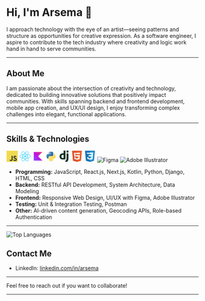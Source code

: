 # Hi, I'm Arsema 👋

I approach technology with the eye of an artist—seeing patterns and structure as opportunities for creative expression. As a software engineer, I aspire to contribute to the tech industry where creativity and logic work hand in hand to serve communities.

---

## About Me

I am passionate about the intersection of creativity and technology, dedicated to building innovative solutions that positively impact communities. With skills spanning backend and frontend development, mobile app creation, and UX/UI design, I enjoy transforming complex challenges into elegant, functional applications.

---

## Skills & Technologies

<p>
  <img alt="JavaScript" src="https://raw.githubusercontent.com/devicons/devicon/master/icons/javascript/javascript-original.svg" width="30" height="30"/>
  <img alt="React" src="https://raw.githubusercontent.com/devicons/devicon/master/icons/react/react-original.svg" width="30" height="30"/>
  <img alt="Kotlin" src="https://raw.githubusercontent.com/devicons/devicon/master/icons/kotlin/kotlin-original.svg" width="30" height="30"/>
  <img alt="Python" src="https://raw.githubusercontent.com/devicons/devicon/master/icons/python/python-original.svg" width="30" height="30"/>
  <img alt="Django" src="https://raw.githubusercontent.com/devicons/devicon/master/icons/django/django-plain.svg" width="30" height="30"/>
  <img alt="HTML5" src="https://raw.githubusercontent.com/devicons/devicon/master/icons/html5/html5-original.svg" width="30" height="30"/>
  <img alt="CSS3" src="https://raw.githubusercontent.com/devicons/devicon/master/icons/css3/css3-original.svg" width="30" height="30"/>
  <img alt="Figma" src="https://cdn.jsdelivr.net/gh/devicons/devicon/icons/figma/figma-original.svg" width="30" height="30"/>
  <img alt="Adobe Illustrator" src="https://cdn.jsdelivr.net/gh/devicons/devicon/icons/adobeillustrator/adobeillustrator-plain.svg" width="30" height="30"/>
</p>

- **Programming:** JavaScript, React.js, Next.js, Kotlin, Python, Django, HTML, CSS  
- **Backend:** RESTful API Development, System Architecture, Data Modeling  
- **Frontend:** Responsive Web Design, UI/UX with Figma, Adobe Illustrator  
- **Testing:** Unit & Integration Testing, Postman  
- **Other:** AI-driven content generation, Geocoding APIs, Role-based Authentication  

---
![Top Languages](https://github-readme-stats.vercel.app/api/top-langs/?username=arsemagebremichael&layout=compact&theme=dracula)



## Contact Me

- LinkedIn: [linkedin.com/in/arsema]([https://linkedin.com/in/arsema](https://www.linkedin.com/in/arsema-gebremichael-aa387935a/))  

---

Feel free to reach out if you want to collaborate!

---
